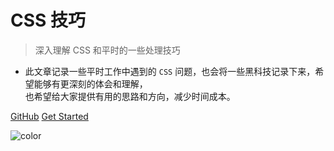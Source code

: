 <!-- ![logo](_media/icon.svg) -->
# CSS 技巧

> 深入理解 CSS 和平时的一些处理技巧

* 此文章记录一些平时工作中遇到的 `CSS` 问题，也会将一些黑科技记录下来，希望能够有更深刻的体会和理解，<Br>也希望给大家提供有用的思路和方向，减少时间成本。


[GitHub](#)
[Get Started](/base/#css)

![color](#fff)